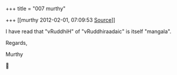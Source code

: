 +++
title = "007 murthy"

+++
[[murthy	2012-02-01, 07:09:53 [Source](https://groups.google.com/g/samskrita/c/bvMYyTxi9lY)]]



I have read that "vRuddhiH" of "vRuddhiraadaic" is itself "mangala".

Regards,

Murthy



